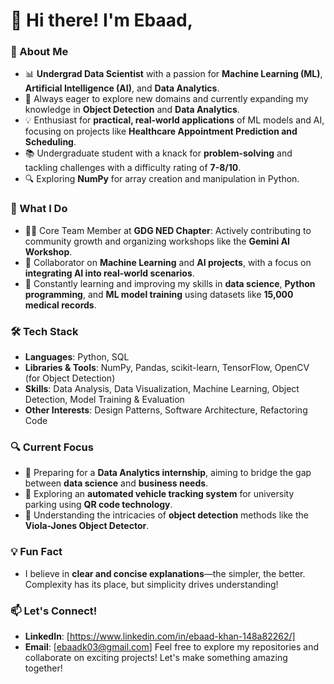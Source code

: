 # 👋 Hi there! I'm Ebaad,

### 🚀 About Me
- 📊 **Undergrad Data Scientist** with a passion for **Machine Learning (ML)**, **Artificial Intelligence (AI)**, and **Data Analytics**.
- 🧠 Always eager to explore new domains and currently expanding my knowledge in **Object Detection** and **Data Analytics**.
- 💡 Enthusiast for **practical, real-world applications** of ML models and AI, focusing on projects like **Healthcare Appointment Prediction and Scheduling**.
- 📚 Undergraduate student with a knack for **problem-solving** and tackling challenges with a difficulty rating of **7-8/10**.
- 🔍 Exploring **NumPy** for array creation and manipulation in Python.

### 💼 What I Do
- 🧑‍💻 Core Team Member at **GDG NED Chapter**: Actively contributing to community growth and organizing workshops like the **Gemini AI Workshop**.
- 🤝 Collaborator on **Machine Learning** and **AI projects**, with a focus on **integrating AI into real-world scenarios**.
- 🌱 Constantly learning and improving my skills in **data science**, **Python programming**, and **ML model training** using datasets like **15,000 medical records**.

### 🛠️ Tech Stack
- **Languages**: Python, SQL
- **Libraries & Tools**: NumPy, Pandas, scikit-learn, TensorFlow, OpenCV (for Object Detection)
- **Skills**: Data Analysis, Data Visualization, Machine Learning, Object Detection, Model Training & Evaluation
- **Other Interests**: Design Patterns, Software Architecture, Refactoring Code

### 🔍 Current Focus
- 🎯 Preparing for a **Data Analytics internship**, aiming to bridge the gap between **data science** and **business needs**.
- 🚗 Exploring an **automated vehicle tracking system** for university parking using **QR code technology**.
- 🤖 Understanding the intricacies of **object detection** methods like the **Viola-Jones Object Detector**.
  
### 💡 Fun Fact
- I believe in **clear and concise explanations**—the simpler, the better. Complexity has its place, but simplicity drives understanding!

### 📫 Let's Connect!
- **LinkedIn**: [https://www.linkedin.com/in/ebaad-khan-148a82262/]
- **Email**: [ebaadk03@gmail.com]
Feel free to explore my repositories and collaborate on exciting projects! Let's make something amazing together!
